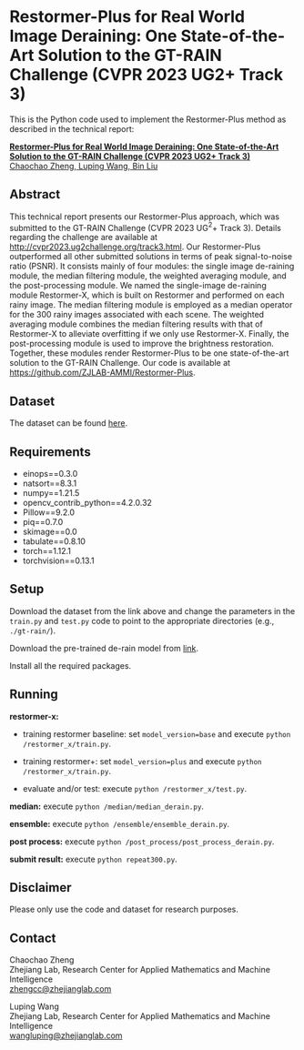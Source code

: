 # Restormer-Plus for Real World Image Deraining: One State-of-the-Art Solution to the GT-RAIN Challenge (CVPR 2023 UG2+ Track 3)
This is the Python code used to implement the Restormer-Plus method as described in the technical report:

[**Restormer-Plus for Real World Image Deraining: One State-of-the-Art Solution to the GT-RAIN Challenge (CVPR 2023 UG2+ Track 3)**  
Chaochao Zheng, Luping Wang, Bin Liu](https://arxiv.org/abs/2305.05454)

[//]: # (## Technical Report Link)

[//]: # ([xx]&#40;xxx&#41;)

## Abstract
This technical report presents our Restormer-Plus approach, which was submitted to the GT-RAIN Challenge (CVPR 2023 UG$^2$+ Track 3). Details regarding the challenge are available at http://cvpr2023.ug2challenge.org/track3.html. Our Restormer-Plus outperformed all other submitted solutions in terms of peak signal-to-noise ratio (PSNR). It consists mainly of four modules: the single image de-raining module, the median filtering module, the weighted averaging module, and the post-processing module. We named the single-image de-raining module Restormer-X, which is built on Restormer and performed on each rainy image. The median filtering module is employed as a median operator for the 300 rainy images associated with each scene. The weighted averaging module combines the median filtering results with that of Restormer-X to alleviate overfitting if we only use Restormer-X. Finally, the post-processing module is used to improve the brightness restoration. Together, these modules render Restormer-Plus to be one state-of-the-art solution to the GT-RAIN Challenge. Our code is available at https://github.com/ZJLAB-AMMI/Restormer-Plus.

## Dataset
The dataset can be found [here](https://drive.google.com/drive/folders/1NSRl954QPcGIgoyJa_VjQwh_gEaHWPb8).

## Requirements

- einops==0.3.0
- natsort==8.3.1
- numpy==1.21.5
- opencv_contrib_python==4.2.0.32
- Pillow==9.2.0
- piq==0.7.0
- skimage==0.0
- tabulate==0.8.10
- torch==1.12.1
- torchvision==0.13.1

## Setup
Download the dataset from the link above and change the parameters in the ```train.py``` and ```test.py``` code to point to the appropriate directories (e.g., ```./gt-rain/```).

Download the pre-trained de-rain model from [link](https://drive.google.com/drive/folders/1ZEDDEVW0UgkpWi-N4Lj_JUoVChGXCu_u).

Install all the required packages.

## Running
**restormer-x:**

- training restormer baseline: set ```model_version=base``` and execute ```python /restormer_x/train.py```.

- training restormer+: set ```model_version=plus``` and execute ```python /restormer_x/train.py```.

- evaluate and/or test: execute ```python /restormer_x/test.py```.

**median:** execute ```python /median/median_derain.py```.

**ensemble:** execute ```python /ensemble/ensemble_derain.py```.

**post process:** execute ```python /post_process/post_process_derain.py```.

**submit result:** execute ```python repeat300.py```.


## Disclaimer
Please only use the code and dataset for research purposes.

## Contact
Chaochao Zheng</br>
Zhejiang Lab, Research Center for Applied Mathematics and Machine Intelligence</br>
zhengcc@zhejianglab.com

Luping Wang</br>
Zhejiang Lab, Research Center for Applied Mathematics and Machine Intelligence</br>
wangluping@zhejianglab.com
